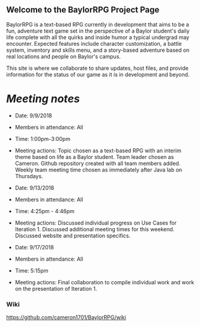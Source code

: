 ## Welcome to the BaylorRPG Project Page

BaylorRPG is a text-based RPG currently in development that aims to be a fun, adventure text game set in the perspective of
a Baylor student's daily life complete with all the quirks and inside humor a typical undergrad may encounter. Expected features include character customization, a battle system, inventory and skills menu, and a story-based adventure based on real locations and people on Baylor's campus.

This site is where we collaborate to share updates, host files, and provide information for the status of our 
game as it is in development and beyond.

# *****Meeting notes*****  
* Date: 9/9/2018
* Members in attendance: All
* Time: 1:00pm-3:00pm
* Meeting actions: Topic chosen as a text-based RPG with an interim theme based on life as a Baylor student.
  Team leader chosen as Cameron. Github repository created with all team members added. Weekly team meeting time
  chosen as immediately after Java lab on Thursdays. 

* Date: 9/13/2018  
* Members in attendance: All  
* Time: 4:25pm - 4:46pm
* Meeting actions: Discussed individual progress on Use Cases for Iteration 1. Discussed additional meeting times for 
  this weekend. Discussed website and presentation specifics.
  
* Date: 9/17/2018 
* Members in attendance: All 
* Time: 5:15pm
* Meeting actions: Final collaboration to compile individual work and work on the presentation of Iteration 1.

### Wiki

https://github.com/cameron1701/BaylorRPG/wiki
